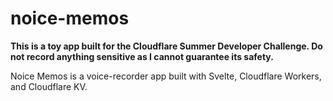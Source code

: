 # noice-memos

**This is a toy app built for the Cloudflare Summer Developer Challenge. Do not record anything sensitive as I cannot guarantee its safety.**

Noice Memos is a voice-recorder app built with Svelte, Cloudflare Workers, and Cloudflare KV.
